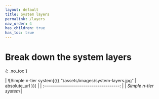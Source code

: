 ```yaml
---
layout: default
title: System layers
permalink: /layers
nav_order: 4
has_children: true
has_toc: true
---
```


# Break down the system layers
{: .no_toc }



| ![Simple n-tier system]({{ "/assets/images/system-layers.jpg" | absolute_url }}) |
| :--------------------------------------: |
|          _Simple n-tier system_          |
